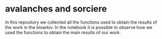 # avalanches and sorciere

In this repository we collected all the functions used to obtain the results of the work in the bioarkiv. In the notebook it is possible to observe how we used the functions to obtain the main results of our work. 
